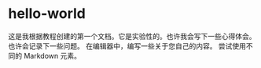 # hello-world
这是我根据教程创建的第一个文档。它是实验性的。也许我会写下一些心得体会。也许会记录下一些问题。
在编辑器中，编写一些关于您自己的内容。 尝试使用不同的 Markdown 元素。
